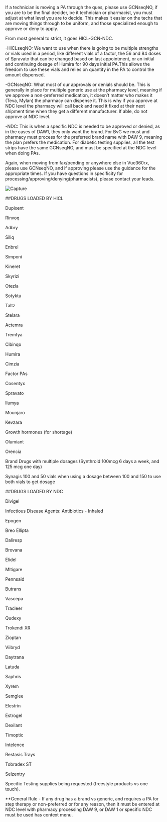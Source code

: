 If a technician is moving a PA through the ques, please use GCNseqNO, if you are to be the final decider, be it technician or pharmacist, you must adjust at what level you are to decide.
This makes it easier on the techs that are moving things through to be uniform, and those specialized enough to approve or deny to apply.

From most general to strict, it goes HICL-GCN-NDC.

-HICLseqNO:
We want to use when there is going to be multiple strengths or vials used in a period, like different vials of a factor, the 56 and 84 doses of Spravato that can be changed based on last 
appointment, or an initial and continuing dosage of Humira for 90 days initial PA.This allows the freedom to use these vials and relies on quantity in the PA to control the amount dispensed.

-GCNseqNO:
What most of our approvals or denials should be. This is generally in place for multiple generic use at the pharmacy level, meaning if we approve a non-preferred medication, it doesn’t matter who
makes it (Teva, Mylan) the pharmacy can dispense it. This is why if you approve at NDC level the pharmacy will call back and need it fixed at their next shipment time when they get a different
manufacturer. If able, do not approve at NDC level.

-NDC:
This is when a specific NDC is needed to be approved or denied, as in the cases of DAW1, they only want the brand. For BvG we must and pharmacy must process for the preferred brand name with DAW 9,
meaning the plan prefers the medication. For diabetic testing supplies, all the test strips have the same GCNseqNO, and must be specified at the NDC level when doing PAs.

Again, when moving from fax/pending or anywhere else in Vue360rx, please use GCNseqNO, and if approving please use the guidance for the appropriate times. If you have questions in specificity
for processing/approving/denying(pharmacists), please contact your leads.

![Capture](https://github.com/gainwell-ohio/spbm/assets/131285555/4f7aa309-8e19-4665-8435-69973334a99b)


##DRUGS LOADED BY HICL

Dupixent

Rinvoq

Adbry

Siliq

Enbrel                   

Simponi

Kineret                  

Skyrizi 

Otezla  

Sotyktu                                      

Taltz

Stelara

Actemra

Tremfya

Cibinqo 

Humira

Cimzia

Factor PAs

Cosentyx

Spravato

Ilumya

Mounjaro

Kevzara

Growth hormones (for shortage)

Olumiant

Orencia   

Brand Drugs with multiple dosages (Synthroid 100mcg 6 days a week, and 125 mcg one day)

Synagis 100 and 50 vials when using a dosage between 100 and 150 to use both vials to get dosage 


##DRUGS LOADED BY NDC

Divigel

Infectious Disease Agents: Antibiotics - Inhaled 

Epogen

Breo Ellipta

Daliresp

Brovana

Elidel

MItigare          

Pennsaid           

Butrans            

Vascepa            

Tracleer           

Qudexy             

Trokendi XR 

Zioptan

Viibryd            

Daytrana           

Latuda             

Saphris           

Xyrem              

Semglee

Elestrin

Estrogel

Dexilant

Timoptic

Intelence

Restasis Trays

Tobradex ST

Selzentry

Specific Testing supplies being requested (freestyle products vs one touch).


**General Rule - If any drug has a brand vs generic, and requires a PA for step therapy or non-preferred or for any reason, then it must be entered at
                 NDC level with pharmacy processing DAW 9, or DAW 1 or specific NDC must be used has context menu.
